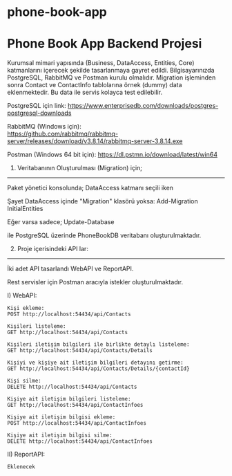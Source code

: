 # phone-book-app
Phone Book App Backend Projesi
==============================

Kurumsal mimari yapısında (Business, DataAccess, Entities, Core) katmanlarını içerecek şekilde tasarlanmaya gayret edildi.
Bilgisayarınızda PostgreSQL, RabbitMQ ve Postman kurulu olmalıdır.
Migration işleminden sonra Contact ve ContactInfo tablolarına örnek (dummy) data eklenmektedir. Bu data ile servis kolayca test edilebilir.

  PostgreSQL için link:
  https://www.enterprisedb.com/downloads/postgres-postgresql-downloads

  RabbitMQ (Windows için):  
  https://github.com/rabbitmq/rabbitmq-server/releases/download/v3.8.14/rabbitmq-server-3.8.14.exe
  
  Postman (Windows 64 bit için):
  https://dl.pstmn.io/download/latest/win64

1) Veritabanının Oluşturulması (Migration) için;
------------------------------------------------

Paket yönetici konsolunda; DataAccess katmanı seçili iken

Şayet DataAccess içinde "Migration" klasörü yoksa:
Add-Migration InitialEntities

Eğer varsa sadece;
Update-Database

ile PostgreSQL üzerinde PhoneBookDB veritabanı oluşturulmaktadır.

2) Proje içerisindeki API lar:
------------------------------

İki adet API tasarlandı WebAPI ve ReportAPI.

Rest servisler için Postman aracıyla istekler oluşturulmaktadır.

  I) WebAPI:

    Kişi ekleme:    
    POST http://localhost:54434/api/Contacts
    
    Kişileri listeleme:
    GET http://localhost:54434/api/Contacts
    
    Kişileri iletişim bilgileri ile birlikte detaylı listeleme:
    GET http://localhost:54434/api/Contacts/Details
    
    Kişiyi ve kişiye ait iletişim bilgileri detayını getirme:
    GET http://localhost:54434/api/Contacts/Details/{contactId}
    
    Kişi silme:
    DELETE http://localhost:54434/api/Contacts
    
    Kişiye ait iletişim bilgileri listeleme:
    GET http://localhost:54434/api/ContactInfoes
    
    Kişiye ait iletişim bilgisi ekleme:
    POST http://localhost:54434/api/ContactInfoes
    
    Kişiye ait iletişim bilgisi silme:
    DELETE http://localhost:54434/api/ContactInfoes

  II) ReportAPI:
  
    Eklenecek
